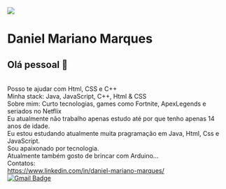 
<img width="auto" src="https://github.com/tgmarinho/tgmarinho/blob/master/banner.png">


# Daniel Mariano Marques

## Olá pessoal 👋

 <br/> Posso te ajudar com Html, CSS e C++
 <br/> Minha stack: Java, JavaScript, C++, Html & CSS
 <br/> Sobre mim: Curto tecnologias, games como Fortnite, ApexLegends e seriados no Netflix
 <br/>Eu atualmente não trabalho apenas estudo até por que tenho apenas 14 anos de idade.
 <br/>Eu estou estudando atualmente muita pragramação em Java, Html, Css e JavaScript.
 <br/>Sou apaixonado por tecnologia.
 <br/>Atualmente também gosto de brincar com Arduino...
 <br/>Contatos:
 <br/>https://www.linkedin.com/in/daniel-mariano-marques/
 <br/>[![Gmail Badge](https://img.shields.io/badge/-danielmarianomarquespr@gmail.com-c14438?style=flat-square&logo=Gmail&logoColor=white&link=mailto:danielmarianomarquespr@gmail.com)](mailto:danielmarianomarquespr@gmail.com)
